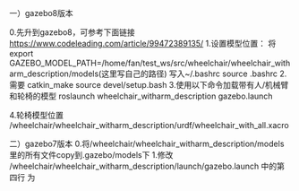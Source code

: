 一）gazebo8版本

0.先升到gazebo8，可参考下面链接
https://www.codeleading.com/article/99472389135/
1.设置模型位置：
将export GAZEBO_MODEL_PATH=/home/fan/test_ws/src/wheelchair/wheelchair_witharm_description/models(这里写自己的路径)
写入~/.bashrc
source .bashrc
2.需要
catkin_make
source devel/setup.bash
3.使用以下命令加载带有人/机械臂和轮椅的模型
roslaunch wheelchair_witharm_description gazebo.launch 

4.轮椅模型位置
/wheelchair/wheelchair_witharm_description/urdf/wheelchair_with_all.xacro

二）gazebo7版本
0.将/wheelchair/wheelchair_witharm_description/models里的所有文件copy到.gazebo/models下
1.修改
/wheelchair/wheelchair_witharm_description/launch/gazebo.launch
中的第四行
  <arg name="world_file" default="$(find wheelchair_witharm_description)/worlds/small_house.world"/> 
为
  <arg name="world_file" default="$(find wheelchair_witharm_description)/worlds/gazebo7.world"/> 
